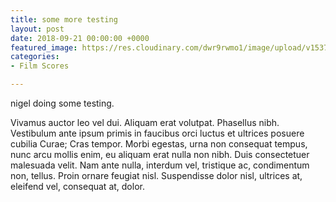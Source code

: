 ```yaml
---
title: some more testing
layout: post
date: 2018-09-21 00:00:00 +0000
featured_image: https://res.cloudinary.com/dwr9rwmo1/image/upload/v1537565525/richmond-park-misty.jpg
categories:
- Film Scores

---
```

nigel doing some testing.

Vivamus auctor leo vel dui. Aliquam erat volutpat. Phasellus nibh. Vestibulum ante ipsum primis in faucibus orci luctus et ultrices posuere cubilia Curae; Cras tempor. Morbi egestas, urna non consequat tempus, nunc arcu mollis enim, eu aliquam erat nulla non nibh. Duis consectetuer malesuada velit. Nam ante nulla, interdum vel, tristique ac, condimentum non, tellus. Proin ornare feugiat nisl. Suspendisse dolor nisl, ultrices at, eleifend vel, consequat at, dolor.